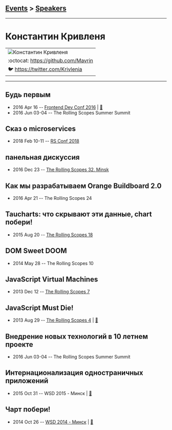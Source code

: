 ## [Events](../README.md) > [Speakers](../speakers.md)
---

# Константин Кривленя

| |
| --- |
| ![Константин Кривленя](https://avatars.io/twitter/Krivlenia/large)
| :octocat:  [https:&#x2F;&#x2F;github.com&#x2F;Mavrin](https://github.com/Mavrin)
| :bird:  [https:&#x2F;&#x2F;twitter.com&#x2F;Krivlenia](https://twitter.com/Krivlenia)

---
## Будь первым
- 2016 Apr 16 -- [Frontend Dev Conf 2016](https://www.youtube.com/watch?v=HHrHQxGGFzw)  | [:notebook:](https://mavrin.github.io/pres-be-first/)  
- 2016 Jun 03-04 -- The Rolling Scopes Summer Summit    
## Сказ о microservices
- 2018 Feb 10-11 -- [RS Conf 2018](https://youtu.be/VohMqI_HY1I)    
## панельная дискуссия
- 2016 Dec 23 -- [The Rolling Scopes 32. Minsk](https://www.youtube.com/watch?v=qLxO9Pgx05M)    
## Как мы разрабатываем Orange Buildboard 2.0
- 2016 Apr 21 -- The Rolling Scopes 24    
## Taucharts: что скрывают эти данные, сhart побери!
- 2015 Aug 20 -- [The Rolling Scopes 18](https://www.youtube.com/watch?v=R3koYlR6aao)    
## DOM Sweet DOOM
- 2014 May 28 -- The Rolling Scopes 10    
## JavaScript Virtual Machines
- 2013 Dec 12 -- [The Rolling Scopes 7](https://www.youtube.com/watch?v=VPvKxta_qzA)    
## JavaScript Must Die!
- 2013 Aug 29 -- [The Rolling Scopes 4](https://www.youtube.com/watch?v=t0pJiaXUlD0)  | [:notebook:](http://rolling-scopes.github.io/slides/rs4/javascript_must_die)  
## Внедрение новых технологий в 10 летнем проекте
- 2016 Jun 03-04 -- The Rolling Scopes Summer Summit    
## Интернационализация одностраничных приложений
- 2015 Oct 31 -- WSD 2015 - Минск  | [:notebook:](https://wsd.events/2015/10/31/pres/spa-i18n/)  
## Чарт побери!
- 2014 Oct 26 -- [WSD 2014 - Минск](http://youtu.be/d5yrF5SCO9Y)  | [:notebook:](https://wsd.events/2014/10/26/pres/charts/)  
